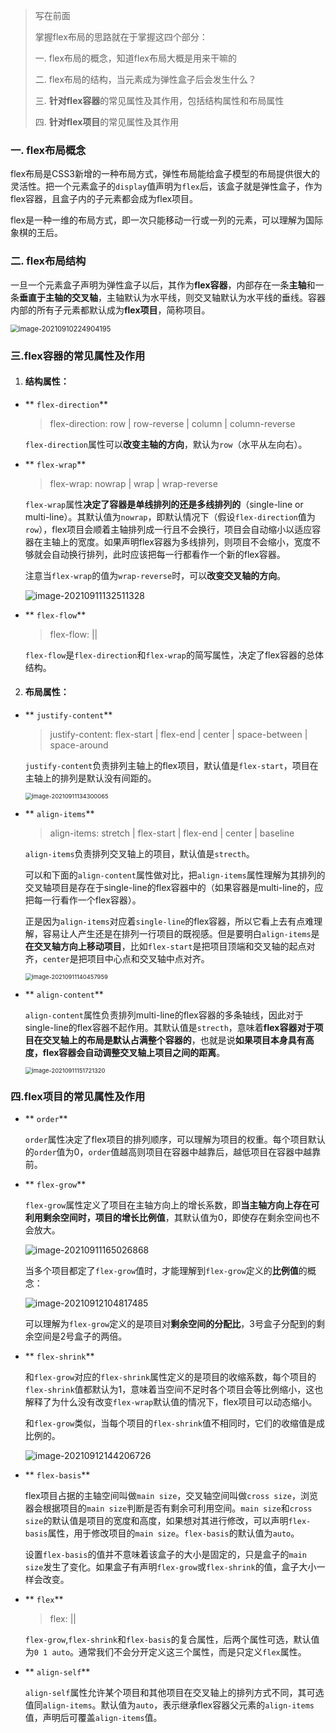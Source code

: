 > 写在前面
>
> 掌握flex布局的思路就在于掌握这四个部分：
>
> 一. flex布局的概念，知道flex布局大概是用来干嘛的
>
> 二. flex布局的结构，当元素成为弹性盒子后会发生什么？
>
> 三. **针对flex容器**的常见属性及其作用，包括结构属性和布局属性
>
> 四. **针对flex项目**的常见属性及其作用

### 一. flex布局概念

flex布局是CSS3新增的一种布局方式，弹性布局能给盒子模型的布局提供很大的灵活性。把一个元素盒子的`display`值声明为`flex`后，该盒子就是弹性盒子，作为flex容器，且盒子内的子元素都会成为flex项目。

flex是一种一维的布局方式，即一次只能移动一行或一列的元素，可以理解为国际象棋的王后。

### 二. flex布局结构

一旦一个元素盒子声明为弹性盒子以后，其作为**flex容器**，内部存在一条**主轴**和一条**垂直于主轴的交叉轴**，主轴默认为水平线，则交叉轴默认为水平线的垂线。容器内部的所有子元素都默认成为**flex项目**，简称项目。

<img src="C:\Users\胖可丁\AppData\Roaming\Typora\typora-user-images\image-20210910224904195.png" alt="image-20210910224904195" style="zoom:80%;" />

### 三.flex容器的常见属性及作用

1. #### **结构属性：**

- ** `flex-direction`**

  > flex-direction: row | row-reverse | column | column-reverse

  `flex-direction`属性可以**改变主轴的方向**，默认为`row`（水平从左向右）。

- ** `flex-wrap`**

  > flex-wrap: nowrap | wrap | wrap-reverse

  `flex-wrap`属性**决定了容器是单线排列的还是多线排列的**（single-line or multi-line）。其默认值为`nowrap`，即默认情况下（假设`flex-direction`值为`row`），flex项目会顺着主轴排列成一行且不会换行，项目会自动缩小以适应容器在主轴上的宽度。如果声明flex容器为多线排列，则项目不会缩小，宽度不够就会自动换行排列，此时应该把每一行都看作一个新的flex容器。

  注意当`flex-wrap`的值为`wrap-reverse`时，可以**改变交叉轴的方向**。

  ![image-20210911132511328](C:\Users\胖可丁\AppData\Roaming\Typora\typora-user-images\image-20210911132511328.png)

- ** `flex-flow`**

  > flex-flow: <flex-direction>  || <flex-wrap>

  `flex-flow`是`flex-direction`和`flex-wrap`的简写属性，决定了flex容器的总体结构。

2. #### **布局属性**：

- ** `justify-content`**

  > justify-content: flex-start | flex-end | center | space-between | space-around

  `justify-content`负责排列主轴上的flex项目，默认值是`flex-start`，项目在主轴上的排列是默认没有间距的。

  <img src="C:\Users\胖可丁\AppData\Roaming\Typora\typora-user-images\image-20210911134300065.png" alt="image-20210911134300065" style="zoom: 67%;" />

- ** `align-items`**

  > align-items: stretch | flex-start | flex-end | center | baseline

  `align-items`负责排列交叉轴上的项目，默认值是`strecth`。

  可以和下面的`align-content`属性做对比，把`align-items`属性理解为其排列的交叉轴项目是存在于single-line的flex容器中的（如果容器是multi-line的，应把每一行看作一个flex容器）。

  正是因为`align-items`对应着`single-line`的flex容器，所以它看上去有点难理解，容易让人产生还是在排列一行项目的既视感。但是要明白`align-items`是**在交叉轴方向上移动项目**，比如`flex-start`是把项目顶端和交叉轴的起点对齐，`center`是把项目中心点和交叉轴中点对齐。

  <img src="C:\Users\胖可丁\AppData\Roaming\Typora\typora-user-images\image-20210911140457959.png" alt="image-20210911140457959" style="zoom:67%;" />

- ** `align-content`**

  `align-content`属性负责排列multi-line的flex容器的多条轴线，因此对于single-line的flex容器不起作用。其默认值是`strecth`，意味着**flex容器对于项目在交叉轴上的布局是默认占满整个容器的**，也就是说**如果项目本身具有高度，flex容器会自动调整交叉轴上项目之间的距离**。

  <img src="C:\Users\胖可丁\AppData\Roaming\Typora\typora-user-images\image-20210911151721320.png" alt="image-20210911151721320" style="zoom:67%;" />

  

### 四.flex项目的常见属性及作用

- ** `order`**

  `order`属性决定了flex项目的排列顺序，可以理解为项目的权重。每个项目默认的`order`值为0，`order`值越高则项目在容器中越靠后，越低项目在容器中越靠前。

- ** `flex-grow`**

  `flex-grow`属性定义了项目在主轴方向上的增长系数，即**当主轴方向上存在可利用剩余空间时，项目的增长比例值**，其默认值为0，即使存在剩余空间也不会放大。

  ![image-20210911165026868](C:\Users\胖可丁\AppData\Roaming\Typora\typora-user-images\image-20210911165026868.png)

  当多个项目都定了`flex-grow`值时，才能理解到`flex-grow`定义的**比例值**的概念：

  ![image-20210912104817485](C:\Users\胖可丁\AppData\Roaming\Typora\typora-user-images\image-20210912104817485.png)

  可以理解为`flex-grow`定义的是项目对**剩余空间的分配比**，3号盒子分配到的剩余空间是2号盒子的两倍。

- ** `flex-shrink`**

  和`flex-grow`对应的`flex-shrink`属性定义的是项目的收缩系数，每个项目的`flex-shrink`值都默认为1，意味着当空间不足时各个项目会等比例缩小，这也解释了为什么没有改变`flex-wrap`默认值的情况下，flex项目可以动态缩小。

  和`flex-grow`类似，当每个项目的`flex-shrink`值不相同时，它们的收缩值是成比例的。

  ![image-20210912144206726](C:\Users\胖可丁\AppData\Roaming\Typora\typora-user-images\image-20210912144206726.png)

- ** `flex-basis`**

  flex项目占据的主轴空间叫做`main size`，交叉轴空间叫做`cross size`，浏览器会根据项目的`main size`判断是否有剩余可利用空间。`main size`和`cross size`的默认值是项目的宽度和高度，如果想对其进行修改，可以声明`flex-basis`属性，用于修改项目的`main size`。`flex-basis`的默认值为`auto`。

  设置`flex-basis`的值并不意味着该盒子的大小是固定的，只是盒子的`main size`发生了变化。如果盒子有声明`flex-grow`或`flex-shrink`的值，盒子大小一样会改变。

- ** `flex`**

  > flex: <flex-grow> <flex-shrink> || <flex-basis>

  `flex-grow`,`flex-shrink`和`flex-basis`的复合属性，后两个属性可选，默认值为`0 1 auto`。通常我们不会分开定义这三个属性，而是只定义`flex`属性。

- ** `align-self`**

   `align-self`属性允许某个项目和其他项目在交叉轴上的排列方式不同，其可选值同`align-items`。默认值为`auto`，表示继承flex容器父元素的`align-items`值，声明后可覆盖`align-items`值。